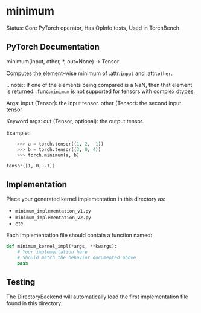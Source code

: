# minimum

Status: Core PyTorch operator, Has OpInfo tests, Used in TorchBench

## PyTorch Documentation

minimum(input, other, *, out=None) -> Tensor

Computes the element-wise minimum of :attr:`input` and :attr:`other`.

.. note::
    If one of the elements being compared is a NaN, then that element is returned.
    :func:`minimum` is not supported for tensors with complex dtypes.

Args:
    input (Tensor): the input tensor.
    other (Tensor): the second input tensor

Keyword args:
    out (Tensor, optional): the output tensor.

Example::

```python
    >>> a = torch.tensor((1, 2, -1))
    >>> b = torch.tensor((3, 0, 4))
    >>> torch.minimum(a, b)
```
    tensor([1, 0, -1])

## Implementation

Place your generated kernel implementation in this directory as:
- `minimum_implementation_v1.py`
- `minimum_implementation_v2.py`
- etc.

Each implementation file should contain a function named:
```python
def minimum_kernel_impl(*args, **kwargs):
    # Your implementation here
    # Should match the behavior documented above
    pass
```

## Testing

The DirectoryBackend will automatically load the first implementation file found in this directory.
